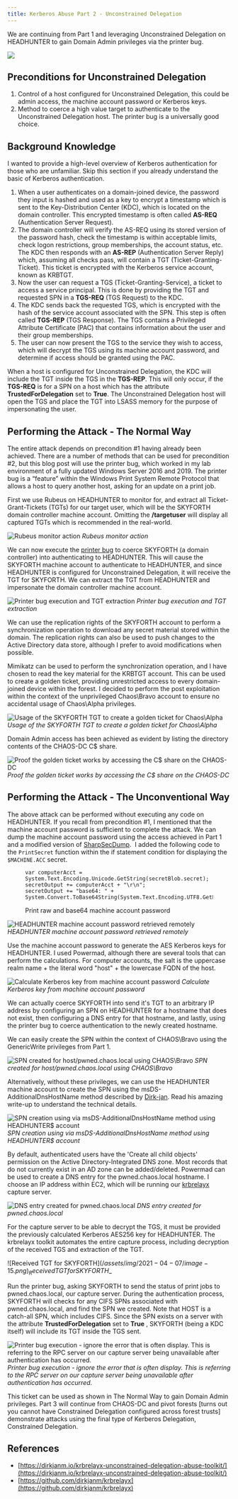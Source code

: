 ```yaml
---
title: Kerberos Abuse Part 2 - Unconstrained Delegation
---
```


We are continuing from Part 1 and leveraging Unconstrained Delegation on HEADHUNTER to gain Domain Admin privileges via the printer bug.

![](/assets/img/2021-04-07/image-1.png)

## Preconditions for Unconstrained Delegation

1. Control of a host configured for Unconstrained Delegation, this could be admin access, the machine account password or Kerberos keys.
2. Method to coerce a high value target to authenticate to the Unconstrained Delegation host. The printer bug is a universally good choice.

## Background Knowledge

I wanted to provide a high-level overview of Kerberos authentication for those who are unfamiliar. Skip this section if you already understand the basic of Kerberos authentication.

1. When a user authenticates on a domain-joined device, the password they input is hashed and used as a key to encrypt a timestamp which is sent to the Key-Distribution Center (KDC), which is located on the domain controller. This encrypted timestamp is often called **AS-REQ** (Authentication Server Request).
2. The domain controller will verify the AS-REQ using its stored version of the password hash, check the timestamp is within acceptable limits, check logon restrictions, group memberships, the account status, etc. The KDC then responds with an **AS-REP** (Authentication Server Reply) which, assuming all checks pass, will contain a TGT (Ticket-Granting-Ticket). This ticket is encrypted with the Kerberos service account, known as KRBTGT.
3. Now the user can request a TGS (Ticket-Granting-Service), a ticket to access a service principal. This is done by providing the TGT and requested SPN in a **TGS-REQ** (TGS Request) to the KDC. 
4. The KDC sends back the requested TGS, which is encrypted with the hash of the service account associated with the SPN. This step is often called **TGS-REP** (TGS Response). The TGS contains a Privileged Attribute Certificate (PAC) that contains information about the user and their group memberships.
5. The user can now present the TGS to the service they wish to access, which will decrypt the TGS using its machine account password, and determine if access should be granted using the PAC.

When a host is configured for Unconstrained Delegation, the KDC will include the TGT inside the TGS in the **TGS-REP**. This will only occur, if the **TGS-REQ** is for a SPN on a host which has the attribute **TrustedForDelegation** set to **True**. The Unconstrained Delegation host will open the TGS and place the TGT into LSASS memory for the purpose of impersonating the user.

## Performing the Attack - The Normal Way

The entire attack depends on precondition #1 having already been achieved. There are a number of methods that can be used for precondition #2, but this blog post will use the printer bug, which worked in my lab environment of a fully updated Windows Server 2016 and 2019. The printer bug is a “feature” within the Windows Print System Remote Protocol that allows a host to query another host, asking for an update on a print job.

First we use Rubeus on HEADHUNTER to monitor for, and extract all Ticket-Grant-Tickets (TGTs) for our target user, which will be the SKYFORTH domain controller machine account. Omitting the **/targetuser** will display all captured TGTs which is recommended in the real-world.

![Rubeus monitor action](/assets/img/2021-04-07/image-2.png)
_Rubeus monitor action_

We can now execute the [printer bug](https://github.com/leechristensen/SpoolSample) to coerce SKYFORTH (a domain controller) into authenticating to HEADHUNTER. This will cause the SKYFORTH machine account to authenticate to HEADHUNTER, and since HEADHUNTER is configured for Unconstrained Delegation, it will receive the TGT for SKYFORTH. We can extract the TGT from HEADHUNTER and impersonate the domain controller machine account.

![Printer bug execution and TGT extraction](/assets/img/2021-04-07/image-3.png)
_Printer bug execution and TGT extraction_

We can use the replication rights of the SKYFORTH account to perform a synchronization operation to download any secret material stored within the domain. The replication rights can also be used to push changes to the Active Directory data store, although I prefer to avoid modifications when possible.

Mimikatz can be used to perform the synchronization operation, and I have chosen to read the key material for the KRBTGT account. This can be used to create a golden ticket, providing unrestricted access to every domain-joined device within the forest. I decided to perform the post exploitation within the context of the unprivileged Chaos\Bravo account to ensure no accidental usage of Chaos\Alpha privileges.

![Usage of the SKYFORTH TGT to create a golden ticket for Chaos\Alpha](/assets/img/2021-04-07/image-4.png)
_Usage of the SKYFORTH TGT to create a golden ticket for Chaos\Alpha_

Domain Admin access has been achieved as evident by listing the directory contents of the CHAOS-DC C$ share.

![Proof the golden ticket works by accessing the C$ share on the CHAOS-DC](/assets/img/2021-04-07/image-5.png)
_Proof the golden ticket works by accessing the C$ share on the CHAOS-DC_

## Performing the Attack - The Unconventional Way

The above attack can be performed without executing any code on HEADHUNTER. If you recall from precondition #1, I mentioned that the machine account password is sufficient to complete the attack. We can dump the machine account password using the access achieved in Part 1 and a modified version of [SharpSecDump](https://github.com/G0ldenGunSec/SharpSecDump). &nbsp;I added the following code to the `PrintSecret` function within the if statement condition for displaying the `$MACHINE.ACC` secret.

<figure class="kg-card kg-code-card"><pre><code class="language-csharp">var computerAcct = System.Text.Encoding.Unicode.GetString(secretBlob.secret);
secretOutput += computerAcct + "\r\n";
secretOutput += "base64: " + System.Convert.ToBase64String(System.Text.Encoding.UTF8.GetBytes(computerAcct));</code></pre>
<figcaption>Print raw and base64 machine account password</figcaption></figure>

![HEADHUNTER machine account password retrieved remotely](/assets/img/2021-04-07/image-10.png)
_HEADHUNTER machine account password retrieved remotely_

Use the machine account password to generate the AES Kerberos keys for HEADHUNTER. I used Powermad, although there are several tools that can perform the calculations. For computer accounts, the salt is the uppercase realm name + the literal word "host" + the lowercase FQDN of the host.

![Calculate Kerberos key from machine account password](/assets/img/2021-04-07/image-11.png)
_Calculate Kerberos key from machine account password_

We can actually coerce SKYFORTH into send it's TGT to an arbitrary IP address by configuring an SPN on HEADHUNTER for a hostname that does not exist, then configuring a DNS entry for that hostname, and lastly, using the printer bug to coerce authentication to the newly created hostname.

We can easily create the SPN within the context of CHAOS\Bravo using the GenericWrite privileges from Part 1.

![SPN created for host/pwned.chaos.local using CHAOS\Bravo](/assets/img/2021-04-07/image-12.png)
_SPN created for host/pwned.chaos.local using CHAOS\Bravo_

Alternatively, without these privileges, we can use the HEADHUNTER machine account to create the SPN using the msDS-AdditionalDnsHostName method described by [Dirk-jan](https://dirkjanm.io/krbrelayx-unconstrained-delegation-abuse-toolkit/#control-over-serviceprincipalname-attribute-of-the-unconstrained-delegation-account). Read his amazing write-up to understand the technical details.

![SPN creation using via msDS-AdditionalDnsHostName method using HEADHUNTER$ account](/assets/img/2021-04-07/image-17.png)
_SPN creation using via msDS-AdditionalDnsHostName method using HEADHUNTER$ account_

By default, authenticated users have the 'Create all child objects' permission on the Active Directory-Integrated DNS zone. Most records that do not currently exist in an AD zone can be added/deleted. Powermad can be used to create a DNS entry for the pwned.chaos.local hostname. I choose an IP address within EC2, which will be running our [krbrelayx](https://github.com/dirkjanm/krbrelayx) capture server.

![DNS entry created for pwned.chaos.local](/assets/img/2021-04-07/image-14.png)
_DNS entry created for pwned.chaos.local_

For the capture server to be able to decrypt the TGS, it must be provided the previously calculated Kerberos AES256 key for HEADHUNTER. The krbrelayx toolkit automates the entire capture process, including decryption of the received TGS and extraction of the TGT.


![Received TGT for SKYFORTH$](/assets/img/2021-04-07/image-15.png)
_Received TGT for SKYFORTH$_

Run the printer bug, asking SKYFORTH to send the status of print jobs to pwned.chaos.local, our capture server. During the authentication process, SKYFORTH will checks for any CIFS SPNs associated with pwned.chaos.local, and find the SPN we created. Note that HOST is a catch-all SPN, which includes CIFS. Since the SPN exists on a server with the attribute **TrustedForDelegation** set to **True** , SKYFORTH (being a KDC itself) will include its TGT inside the TGS sent.

![Printer bug execution - ignore the error that is often display. This is referring to the RPC server on our capture server being unavailable after authentication has occurred.](/assets/img/2021-04-07/image-16.png)
_Printer bug execution - ignore the error that is often display. This is referring to the RPC server on our capture server being unavailable after authentication has occurred._

This ticket can be used as shown in The Normal Way to gain Domain Admin privileges. Part 3 will continue from CHAOS-DC and pivot forests [turns out you cannot have Constrained Delegation configured across forest trusts] demonstrate attacks using the final type of Kerberos Delegation, Constrained Delegation.

## References

- [https://dirkjanm.io/krbrelayx-unconstrained-delegation-abuse-toolkit/](https://dirkjanm.io/krbrelayx-unconstrained-delegation-abuse-toolkit/)
- [https://github.com/dirkjanm/krbrelayx](https://github.com/dirkjanm/krbrelayx)
